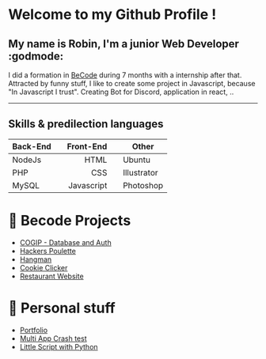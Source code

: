 # Welcome to my Github Profile !

## My name is **Robin**, I'm a **junior Web Developer**  :godmode:  

I did a formation in [BeCode](https://becode.org/) during 7 months with a internship after that. 
Attracted by funny stuff, I like to create some project in Javascript, because "In Javascript I trust". Creating Bot for Discord, application in react, .. 

-----

## __Skills & predilection languages__    

 |**Back-End** | |**Front-End** | | **Other** |
 |--------------|:--:|-----------:|:--:|------------ |
 |    NodeJs    | |   HTML      | |   Ubuntu    |
 |     PHP    ||    CSS         | |    Illustrator   |
 |     MySQL    ||   Javascript  | | Photoshop |

 

# :page_with_curl: Becode Projects 
- [COGIP - Database and Auth](https://github.com/Gr0bs/TW-Cogip)
- [Hackers Poulette](https://github.com/Gr0bs/hackers-poulette)
- [Hangman](https://github.com/Gr0bs/B-2-Hangman)
- [Cookie Clicker](https://github.com/Gr0bs/B-2-Cookie-Clicker)
- [Restaurant Website](https://github.com/Gr0bs/restaurant-css-framework)

# :dart: Personal stuff
- [Portfolio](https://github.com/Gr0bs/Portfolio)
- [Multi App Crash test](https://github.com/Gr0bs/MultiApp)  
- [Little Script with Python](https://github.com/Gr0bs/LittlePythonScript)
